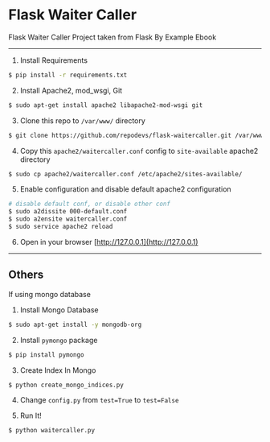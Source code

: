 # Flask Waiter Caller

Flask Waiter Caller Project taken from Flask By Example Ebook

---

1. Install Requirements
```bash
$ pip install -r requirements.txt
```

2. Install Apache2, mod_wsgi, Git
```bash
$ sudo apt-get install apache2 libapache2-mod-wsgi git
```

3. Clone this repo to `/var/www/` directory
```bash
$ git clone https://github.com/repodevs/flask-waitercaller.git /var/www/flask-waitercaller
```

4. Copy this `apache2/waitercaller.conf` config to `site-available` apache2 directory
```bash
$ sudo cp apache2/waitercaller.conf /etc/apache2/sites-available/
```

5. Enable configuration and disable default apache2 configuration
```bash
# disable default conf, or disable other conf
$ sudo a2dissite 000-default.conf
$ sudo a2ensite waitercaller.conf
$ sudo service apache2 reload
```

6. Open in your browser [http://127.0.0.1](http://127.0.0.1)


---

## Others


If using mongo database

1. Install Mongo Database
```bash
$ sudo apt-get install -y mongodb-org
```

2. Install `pymongo` package
```bash
$ pip install pymongo
```

3. Create Index In Mongo
```bash
$ python create_mongo_indices.py
```

4. Change `config.py` from `test=True` to `test=False`

5. Run It!
```bash
$ python waitercaller.py
```
